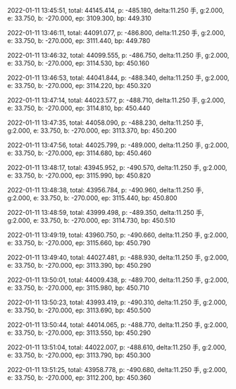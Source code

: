 2022-01-11 13:45:51, total: 44145.414, p: -485.180, delta:11.250 手, g:2.000, e: 33.750, b: -270.000, ep: 3109.300, bp: 449.310

2022-01-11 13:46:11, total: 44091.077, p: -486.800, delta:11.250 手, g:2.000, e: 33.750, b: -270.000, ep: 3111.440, bp: 449.780

2022-01-11 13:46:32, total: 44099.555, p: -486.750, delta:11.250 手, g:2.000, e: 33.750, b: -270.000, ep: 3114.530, bp: 450.160

2022-01-11 13:46:53, total: 44041.844, p: -488.340, delta:11.250 手, g:2.000, e: 33.750, b: -270.000, ep: 3114.220, bp: 450.320

2022-01-11 13:47:14, total: 44023.577, p: -488.710, delta:11.250 手, g:2.000, e: 33.750, b: -270.000, ep: 3114.810, bp: 450.440

2022-01-11 13:47:35, total: 44058.090, p: -488.230, delta:11.250 手, g:2.000, e: 33.750, b: -270.000, ep: 3113.370, bp: 450.200

2022-01-11 13:47:56, total: 44025.799, p: -489.000, delta:11.250 手, g:2.000, e: 33.750, b: -270.000, ep: 3114.680, bp: 450.460

2022-01-11 13:48:17, total: 43945.952, p: -490.570, delta:11.250 手, g:2.000, e: 33.750, b: -270.000, ep: 3115.990, bp: 450.820

2022-01-11 13:48:38, total: 43956.784, p: -490.960, delta:11.250 手, g:2.000, e: 33.750, b: -270.000, ep: 3115.440, bp: 450.800

2022-01-11 13:48:59, total: 43999.498, p: -489.350, delta:11.250 手, g:2.000, e: 33.750, b: -270.000, ep: 3114.730, bp: 450.510

2022-01-11 13:49:19, total: 43960.750, p: -490.660, delta:11.250 手, g:2.000, e: 33.750, b: -270.000, ep: 3115.660, bp: 450.790

2022-01-11 13:49:40, total: 44027.481, p: -488.930, delta:11.250 手, g:2.000, e: 33.750, b: -270.000, ep: 3113.390, bp: 450.290

2022-01-11 13:50:01, total: 44009.438, p: -489.700, delta:11.250 手, g:2.000, e: 33.750, b: -270.000, ep: 3115.980, bp: 450.710

2022-01-11 13:50:23, total: 43993.419, p: -490.310, delta:11.250 手, g:2.000, e: 33.750, b: -270.000, ep: 3113.690, bp: 450.500

2022-01-11 13:50:44, total: 44014.065, p: -488.770, delta:11.250 手, g:2.000, e: 33.750, b: -270.000, ep: 3113.550, bp: 450.290

2022-01-11 13:51:04, total: 44022.007, p: -488.610, delta:11.250 手, g:2.000, e: 33.750, b: -270.000, ep: 3113.790, bp: 450.300

2022-01-11 13:51:25, total: 43958.778, p: -490.680, delta:11.250 手, g:2.000, e: 33.750, b: -270.000, ep: 3112.200, bp: 450.360